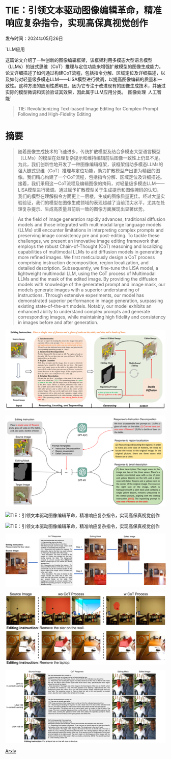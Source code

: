 # TIE：引领文本驱动图像编辑革命，精准响应复杂指令，实现高保真视觉创作

发布时间：2024年05月26日

`LLM应用

这篇论文介绍了一种创新的图像编辑框架，该框架利用多模态大型语言模型（LLMs）的链式思维（CoT）推理与定位功能来增强扩散模型的图像生成能力。论文详细描述了如何通过构建CoT流程，包括指令分解、区域定位及详细描述，以及如何对轻量级多模态LLM——LISA模型进行微调，以提高图像编辑的质量和一致性。这种方法的应用性质明显，因为它专注于改进现有的图像生成技术，并通过实际的模型微调和实验验证其效果，因此属于LLM应用分类。` `图像处理` `人工智能`

> TIE: Revolutionizing Text-based Image Editing for Complex-Prompt Following and High-Fidelity Editing

# 摘要

> 随着图像生成技术的飞速进步，传统扩散模型及结合多模态大型语言模型（LLMs）的模型在处理复杂提示和维持编辑前后图像一致性上仍显不足。为此，我们创新性地开发了一种图像编辑框架，该框架借助多模态LLMs的强大链式思维（CoT）推理与定位功能，助力扩散模型产出更为精细的图像。我们精心构建了一个CoT流程，包括指令分解、区域定位及详细描述。接着，我们采用这一CoT流程及编辑图像的掩码，对轻量级多模态LLM——LISA模型进行微调。通过赋予扩散模型关于生成提示和图像掩码的认知，我们的模型在理解指令方面更上一层楼，生成的图像质量更佳。经过大量实验验证，我们的模型在图像生成领域的表现超越了当前顶尖水平，尤其在处理复杂提示、生成高质量且前后一致的图像方面展现出显著优势。

> As the field of image generation rapidly advances, traditional diffusion models and those integrated with multimodal large language models (LLMs) still encounter limitations in interpreting complex prompts and preserving image consistency pre and post-editing. To tackle these challenges, we present an innovative image editing framework that employs the robust Chain-of-Thought (CoT) reasoning and localizing capabilities of multimodal LLMs to aid diffusion models in generating more refined images. We first meticulously design a CoT process comprising instruction decomposition, region localization, and detailed description. Subsequently, we fine-tune the LISA model, a lightweight multimodal LLM, using the CoT process of Multimodal LLMs and the mask of the edited image. By providing the diffusion models with knowledge of the generated prompt and image mask, our models generate images with a superior understanding of instructions. Through extensive experiments, our model has demonstrated superior performance in image generation, surpassing existing state-of-the-art models. Notably, our model exhibits an enhanced ability to understand complex prompts and generate corresponding images, while maintaining high fidelity and consistency in images before and after generation.

![TIE：引领文本驱动图像编辑革命，精准响应复杂指令，实现高保真视觉创作](../../../paper_images/2405.16803/x1.png)

![TIE：引领文本驱动图像编辑革命，精准响应复杂指令，实现高保真视觉创作](../../../paper_images/2405.16803/x2.png)

![TIE：引领文本驱动图像编辑革命，精准响应复杂指令，实现高保真视觉创作](../../../paper_images/2405.16803/x3.png)

![TIE：引领文本驱动图像编辑革命，精准响应复杂指令，实现高保真视觉创作](../../../paper_images/2405.16803/x4.png)

![TIE：引领文本驱动图像编辑革命，精准响应复杂指令，实现高保真视觉创作](../../../paper_images/2405.16803/x5.png)

![TIE：引领文本驱动图像编辑革命，精准响应复杂指令，实现高保真视觉创作](../../../paper_images/2405.16803/x6.png)

![TIE：引领文本驱动图像编辑革命，精准响应复杂指令，实现高保真视觉创作](../../../paper_images/2405.16803/x7.png)

[Arxiv](https://arxiv.org/abs/2405.16803)